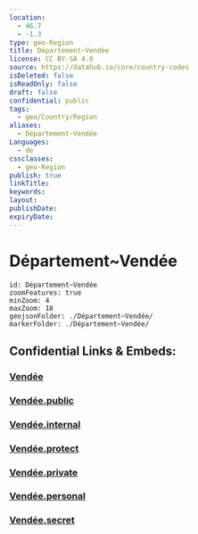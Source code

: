 ```yaml
---
location:
  - 46.7
  - -1.3
type: geo-Region
title: Département~Vendée
license: CC BY-SA 4.0
source: https://datahub.io/core/country-codes
isDeleted: false
isReadOnly: false
draft: false
confidential: public
tags:
  - geo/Country/Region
aliases:
  - Département~Vendée
Languages:
  - de
cssclasses:
  - geo-Region
publish: true
linkTitle:
keywords:
layout:
publishDate:
expiryDate:
---
```


# Département~Vendée

```leaflet
id: Département~Vendée
zoomFeatures: true 
minZoom: 4 
maxZoom: 18
geojsonFolder: ./Département~Vendée/
markerFolder: ./Département~Vendée/
```


## Confidential Links & Embeds: 

### [Vendée](/_Standards/Earth/Continent/Europe/Europe~West/France/regions~France/Pays_de_la_Loire/departments~Pays_de_la_Loire/Vendée.md) 

### [Vendée.public](/_public/Earth/Continent/Europe/Europe~West/France/regions~France/Pays_de_la_Loire/departments~Pays_de_la_Loire/Vendée.public.md) 

### [Vendée.internal](/_internal/Earth/Continent/Europe/Europe~West/France/regions~France/Pays_de_la_Loire/departments~Pays_de_la_Loire/Vendée.internal.md) 

### [Vendée.protect](/_protect/Earth/Continent/Europe/Europe~West/France/regions~France/Pays_de_la_Loire/departments~Pays_de_la_Loire/Vendée.protect.md) 

### [Vendée.private](/_private/Earth/Continent/Europe/Europe~West/France/regions~France/Pays_de_la_Loire/departments~Pays_de_la_Loire/Vendée.private.md) 

### [Vendée.personal](/_personal/Earth/Continent/Europe/Europe~West/France/regions~France/Pays_de_la_Loire/departments~Pays_de_la_Loire/Vendée.personal.md) 

### [Vendée.secret](/_secret/Earth/Continent/Europe/Europe~West/France/regions~France/Pays_de_la_Loire/departments~Pays_de_la_Loire/Vendée.secret.md)

